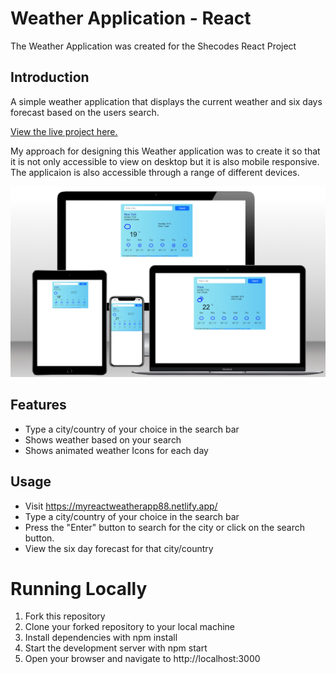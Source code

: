 # Weather Application - React

The Weather Application was created for the Shecodes React Project

## Introduction

A simple weather application that displays the current weather and six days forecast based on the users search.

[View the live project here.](https://myreactweatherapp88.netlify.app/)

My approach for designing this Weather application was to create it so that it is not only accessible to view on desktop but it is also mobile responsive. The applicaion is also accessible through a range of different devices.

![page mock up.](/src/images/weather-react-mockup.png)

## Features

- Type a city/country of your choice in the search bar
- Shows weather based on your search
- Shows animated weather Icons for each day

## Usage

- Visit https://myreactweatherapp88.netlify.app/
- Type a city/country of your choice in the search bar
- Press the "Enter" button to search for the city or click on the search button.
- View the six day forecast for that city/country

# Running Locally

1. Fork this repository
2. Clone your forked repository to your local machine
3. Install dependencies with npm install
4. Start the development server with npm start
5. Open your browser and navigate to http://localhost:3000
